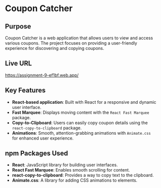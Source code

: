 # Coupon Catcher

## Purpose
Coupon Catcher is a web application that allows users to view and access various coupons. The project focuses on providing a user-friendly experience for discovering and copying coupons.

## Live URL
https://assignment-9-ef1bf.web.app/

## Key Features
- **React-based application**: Built with React for a responsive and dynamic user interface.
- **Fast Marquee**: Displays moving content with the `React Fast Marquee` package.
- **Copy-to-Clipboard**: Users can easily copy coupon details using the `react-copy-to-clipboard` package.
- **Animations**: Smooth, attention-grabbing animations with `Animate.css` for enhanced user experience.

## npm Packages Used
- **React**: JavaScript library for building user interfaces.
- **React Fast Marquee**: Enables smooth scrolling for content.
- **react-copy-to-clipboard**: Provides a way to copy text to the clipboard.
- **Animate.css**: A library for adding CSS animations to elements.
